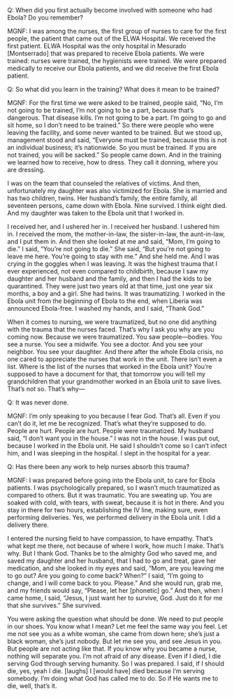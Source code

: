 Q: When did you first actually become involved with someone who had Ebola? Do you remember?

MGNF: I was among the nurses, the first group of nurses to care for the first people, the patient that came out of the ELWA Hospital. We received the first patient. ELWA Hospital was the only hospital in Mesurado [Montserrado] that was prepared to receive Ebola patients. We were trained: nurses were trained, the hygienists were trained. We were prepared medically to receive our Ebola patients, and we did receive the first Ebola patient.

Q: So what did you learn in the training? What does it mean to be trained?

MGNF: For the first time we were asked to be trained, people said, “No, I’m not going to be trained, I’m not going to be a part, because that’s dangerous. That disease kills. I’m not going to be a part. I’m going to go and sit home, so I don’t need to be trained.” So there were people who were leaving the facility, and some never wanted to be trained. But we stood up, management stood and said, “Everyone must be trained, because this is not an individual business; it’s nationwide. So you must be trained. If you are not trained, you will be sacked.” So people came down. And in the training we learned how to receive, how to dress. They call it donning, where you are dressing.

I was on the team that counseled the relatives of victims. And then, unfortunately my daughter was also victimized for Ebola. She is married and has two children, twins. Her husband’s family, the entire family, all seventeen persons, came down with Ebola. Nine survived. I think eight died. And my daughter was taken to the Ebola unit that I worked in.

I received her, and I ushered her in. I received her husband. I ushered him in. I received the mom, the mother-in-law, the sister-in-law, the aunt-in-law, and I put them in. And then she looked at me and said, “Mom, I’m going to die.” I said, “You’re not going to die.” She said, “But you’re not going to leave me here. You’re going to stay with me.” And she held me. And I was crying in the goggles when I was leaving. It was the highest trauma that I ever experienced, not even compared to childbirth, because I saw my daughter and her husband and the family, and then I had the kids to be quarantined. They were just two years old at that time, just one year six months, a boy and a girl. She had twins. It was traumatizing. I worked in the Ebola unit from the beginning of Ebola to the end, when Liberia was announced Ebola-free. I washed my hands, and I said, “Thank God.”

When it comes to nursing, we were traumatized, but no one did anything with the trauma that the nurses faced. That’s why I ask you why are you coming now. Because we were traumatized. You saw people—bodies. You see a nurse. You see a midwife. You see a doctor. And you see your neighbor. You see your daughter. And there after the whole Ebola crisis, no one cared to appreciate the nurses that work in the unit. There isn’t even a list. Where is the list of the nurses that worked in the Ebola unit? You’re supposed to have a document for that, that tomorrow you will tell my grandchildren that your grandmother worked in an Ebola unit to save lives. That’s not so. That’s why—

Q: It was never done.

MGNF: I’m only speaking to you because I fear God. That’s all. Even if you can’t do it, let me be recognized. That’s what they’re supposed to do. People are hurt. People are hurt. People were traumatized. My husband said, “I don’t want you in the house.” I was not in the house. I was put out, because I worked in the Ebola unit. He said I shouldn’t come so I can’t infect him, and I was sleeping in the hospital. I slept in the hospital for a year.

Q: Has there been any work to help nurses absorb this trauma?

MGNF: I was prepared before going into the Ebola unit, to care for Ebola patients. I was psychologically prepared, so I wasn’t much traumatized as compared to others. But it was traumatic. You are sweating up. You are soaked with cold, with tears, with sweat, because it is hot in there. And you stay in there for two hours, establishing the IV line, making sure, even performing deliveries. Yes, we performed delivery in the Ebola unit. I did a delivery there.

I entered the nursing field to have compassion, to have empathy. That’s what kept me there, not because of where I work, how much I make. That’s why. But I thank God. Thanks be to the almighty God who saved me, and saved my daughter and her husband, that I had to go and treat, gave her medication, and she looked in my eyes and said, “Mom, are you leaving me to go out? Are you going to come back? When?” I said, “I’m going to change, and I will come back to you. Please.” And she would run, grab me, and my friends would say, “Please, let her [phonetic] go.” And then, when I came home, I said, “Jesus, I just want her to survive, God. Just do it for me that she survives.” She survived.

You were asking the question what should be done. We need to put people in our shoes. You know what I mean? Let me feel the same way you feel. Let me not see you as a white woman, she came from down here; she’s just a black woman, she’s just nobody. But let me see you, and see Jesus in you. But people are not acting like that. If you know why you became a nurse, nothing will separate you. I’m not afraid of any disease. Even if I died, I die serving God through serving humanity. So I was prepared. I said, if I should die, yes, yeah I die. [laughs] I [would have] died because I’m serving somebody. I’m doing what God has called me to do. So if He wants me to die, well, that’s it.

